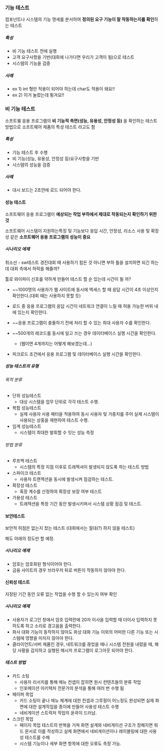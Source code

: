 
### 기능 테스트

컴포넌트나 시스템의 기능 명세를 분서하여 **정의된 요구 기능이 잘 작동하는지를 확인**하는 테스트

##### 특성
- 비 기능 테스트 전에 실행
- 고객 요구사항을 기반(대회에 나가다면 우리가 고객이 됨)으로 테스트
- 시스템의 기능을 검증

##### 사례
-  ex 1) int 형만 적용이 되어야 하는데 char도 적용이 돼요!!
- ex 2) 이거 눌렀는데 튕겨요!!

### 비 기능 테스트

소프트웽 응용 프로그램의 **비 기능적 측면(성능, 유용성, 안정성 등)** 을 확인하는 테스트 방법으로 소프트웨어 제품의 특성 테스트 라고도 함

##### 특성
- 기능 테스트 후 수행
- 비 기능(성능, 유용성, 안정성 등)요구사항을 기반
- 시스템의 성능을 검증

##### 사례
- 대시 보드는 2초안에 로드 되어야 한다.

#### 성능 테스트

소프트웨어 응용 프로그램이 **예상되는 작업 부하에서 제대로 작동되는지 확인하기 위한 것**

소프트웨어 시스템이 지원하는특징 및 기능보다 응답 시간, 안정성, 리소스 사용 및 확장성 같은 **소프트웨어 응용 프로그램의 성능이 중요**

##### 시나리오 에제

취소선 - sw테스트 경진대회 때 사용하기 힘든 것 
아니면 부하 틀을 설치하면 되긴 하는데 대회 측에서 허락을 해줄까?

툴로 와이파이 신호를 약하게 만들어 테스트 할 순 있는데 시간이 될 까?
- ~~1000명의 사용자가 웹 사이트에 동시에 엑세스 할 때 응답 시간이 4초 이상인지 확인한다.(대회 때는 사용하지 못할 듯)
 
- 로드 중 응용 프로그램의 응답 시간이 네트워크 연결이 느릴 때 허용 가능한 버위 내에 있는지 확인한다.

-  ~~응용 프로그램이 충돌하기 전에 처리 할 수 있는 최대 사용자 수를 확인한다.

- ~~500개의 레코드를 동시에 일고 쓰는 경우 데이터베이스 실행 시간을 확인한다.
	- (웹이면 4개까지는 어떻게 해보겠는데...)

- 피크로드 조건에서 응용 프로그램 및 데이터베이스 실행 시간을 확인한다.


##### 성능 테스트의 유형

###### 목적 분류
- 단위 성능테스트
	- 대상 시스템을 업무 단위로 각각 테스트 수행.
- 복합 성능테스트
	- 실제 사용자 사용 패터을 적용하여 동시 사용자 및 가중치를 주어 실제 시스템이 사용되는 상홍을 재현하여 테스트 수행.
- 임계 성능테스트
	- 시스템이 최대한 발휘할 수 잇는 성능 측정

###### 방법 분류
- 루프백 테스트
	- 시스템의 특정 지점 이후로 트래젝셔이 발생되지 않도록 하는 테스트 방법
- 스파이크 테스트
	- 사용자 트랜젝션을 동시에 발생시켜 점검하는 테스트.
- 확장성 테스트
	- 혹장 계수를 산정하여 확장성 보장 여부 테스트
- 가용성 테스트
	- 트래잭션을 특정 기간 동안 발생시키며서 시스템 상황 점검 및 테스트.

#### 보안테스트

보안적 허점은 없는지 찼는 테스트
(대회에서는 절대(?) 하지 않을 테스트)

해도 아래의 정도만 할 예정.
##### 시나리오 예제
- 암호는 암호화된 형식이어야 한다.
- 금융 사이트의 경우 브라우저 뒤로 버튼이 작동하지 않아야 한다.

#### 신뢰성 테스트
지정된 기간 동안 오류 없는 작업을 수행 할 수 있는지 여부 확인

##### 시나리오 예제
- 사용자가 로그인 창에서 암호 입력란에 20자 이사을 입력할 때 더이사 입력하지 못하도록 하고 소리로 경고음을 출력한다.
- 화사 대화 기능이 동작하지 않아도 화상 대화 기능 이외의 어떠한 다른 기능 또는 시스템에 영향을 미치지 않아야 한다.
- 클라이언트/서버 제품인 경우, 네트워크를 끊었을 때나 시스템 전원을 내렸을 때, 해당 사황을 감지하고 실행된 메시저 프로그램이 로그아웃 되어야 한다.


##### 테스트 방법
- 카드 소팅
	- 사용자 리서치를 통해 메뉴 컨셉이 잡히면 원시 컨텐츠들의 분류 작업
	- 인포메이션 아키텍처 전문가의 분석을 통해 여러 번 수행 됨
- 페이퍼 목업
	- 카드 소팅이 끝나 메뉴 체계에 대한 컨셉과 그루핑이 어느정도 완성되면 실제 화면에 대한 설계작업을 종이에 만들어 사용성 테스트 수행
	- 네비게이션 스트럭처 작업의 윤곽이 드러남.
- 스크린 목업
	- 페이지 목업 테스트의 반복을 거쳐 화면 설계와 네비게이션 구조가 정해지면 워드 문서로 이를 작성하고 실제 화면에서 네비게이션이나 레이블링에 대한 사용성 테스트를 수해
	- 시스템 기능이나 세부 화면 항목에 대한 오류도 측정 가능.